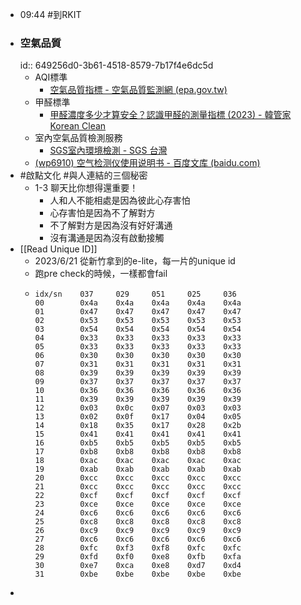 - 09:44 #到RKIT
- ### 空氣品質
  id:: 649256d0-3b61-4518-8579-7b17f4e6dc5d
	- AQI標準
		- [空氣品質指標 - 空氣品質監測網 (epa.gov.tw)](https://airtw.epa.gov.tw/cht/Information/Standard/AirQualityIndicator.aspx)
	- 甲醛標準
		- [甲醛濃度多少才算安全？認識甲醛的測量指標 (2023) - 韓管家 Korean Clean](https://koreanclean.com/%e7%94%b2%e9%86%9b%e6%bf%83%e5%ba%a6%e5%a4%9a%e5%b0%91%e6%89%8d%e7%ae%97%e5%ae%89%e5%85%a8%ef%bc%9f%e8%aa%8d%e8%ad%98%e7%94%b2%e9%86%9b%e7%9a%84%e6%b8%ac%e9%87%8f%e6%8c%87%e6%a8%99/#:~:text=%E2%80%93%20%E4%B8%96%E7%95%8C%E8%A1%9B%E7%94%9F%E7%B5%84%E7%B9%94%EF%BC%88WHO%EF%BC%89%E5%BB%BA%E8%AD%B0%EF%BC%8C%E5%AE%A4%E5%85%A7%E7%94%B2%E9%86%9B%E6%BF%83%E5%BA%A6%E4%B8%8D%E6%87%89%E8%B6%85%E9%81%8E%200.08%20ppm%EF%BC%8C%E7%94%B2%E9%86%9B%E5%B0%8D%E4%BA%BA%E9%AB%94%E6%9C%89%E5%AE%B3%EF%BC%9B%20%E2%80%93%20%E6%AD%90%E7%9B%9FE0%E7%B4%9A%E7%92%B0%E4%BF%9D%E6%A8%99%E6%BA%96%EF%BC%8C%E5%AE%A4%E5%85%A7%E7%94%B2%E9%86%9B%E6%BF%83%E5%BA%A6%E4%B8%8D%E6%87%89%E8%B6%85%E9%81%8E3mg%2F100g%EF%BC%8C%E7%94%B2%E9%86%9B%E5%B0%8D%E4%BA%BA%E9%AB%94%E6%9C%89%E5%AE%B3%EF%BC%9B%20%E2%80%93,%E6%AD%90%E7%9B%9FE1%E7%B4%9A%E7%92%B0%E4%BF%9D%E6%A8%99%E6%BA%96%EF%BC%8C%E5%AE%A4%E5%85%A7%E7%94%B2%E9%86%9B%E6%BF%83%E5%BA%A6%E4%B8%8D%E6%87%89%E8%B6%85%E9%81%8E9mg%2F100g%EF%BC%8C%E7%94%B2%E9%86%9B%E5%B0%8D%E4%BA%BA%E9%AB%94%E6%9C%89%E5%AE%B3%EF%BC%9B%20%E2%80%93%20%E7%BE%8E%E5%9C%8B%E5%9C%8B%E5%AE%B6%E7%92%B0%E5%A2%83%E4%BF%9D%E8%AD%B7%E5%B1%80%EF%BC%88USEPA%EF%BC%89%E5%BB%BA%E8%AD%B0%EF%BC%8C%E5%AE%A4%E5%85%A7%E7%94%B2%E9%86%9B%E6%BF%83%E5%BA%A6%E4%B8%8D%E6%87%89%E8%B6%85%E9%81%8E%200.007%20ppm%EF%BC%8C%E8%87%B4%E7%99%8C%E6%A9%9F%E7%8E%87%E7%82%BA%E8%90%AC%E5%88%86%E4%B9%8B%E4%B8%80%EF%BC%9B%E5%AE%A4%E5%85%A7%E7%94%B2%E9%86%9B%E6%BF%83%E5%BA%A6%E4%B8%8D%E6%87%89%E8%B6%85%E9%81%8E%200.000007%20ppm%EF%BC%8C%E8%87%B4%E7%99%8C%E6%A9%9F%E7%8E%87%E7%82%BA%E5%8D%81%E8%90%AC%E5%88%86%E4%B9%8B%E4%B8%80%E3%80%82)
	- 室內空氣品質檢測服務
		- [SGS室內環境檢測 - SGS 台灣](https://www.sgs.com.tw/service/page/85/2/86-environment-health-and-safety/141-indoor-air-quality-iaq-)
	- [(wp6910) 空气检测仪使用说明书 - 百度文库 (baidu.com)](https://wenku.baidu.com/view/eb914391a55177232f60ddccda38376bae1fe0e2.html?_wkts_=1688007429233)
- #啟點文化 #與人連結的三個秘密
	- 1-3 聊天比你想得還重要！
		- 人和人不能相處是因為彼此心存害怕
		- 心存害怕是因為不了解對方
		- 不了解對方是因為沒有好好溝通
		- 沒有溝通是因為沒有啟動接觸
- [[Read Unique ID]]
	- 2023/6/21 從新竹拿到的e-lite，每一片的unique id
	- 跑pre check的時候，一樣都會fail
	- ```
	  idx/sn	037		029		051		025		036
	  00		0x4a	0x4a	0x4a	0x4a	0x4a
	  01		0x47	0x47	0x47	0x47	0x47
	  02		0x53	0x53	0x53	0x53	0x53
	  03		0x54	0x54	0x54	0x54	0x54
	  04		0x33	0x33	0x33	0x33	0x33
	  05		0x33	0x33	0x33	0x33	0x33
	  06		0x30	0x30	0x30	0x30	0x30
	  07		0x31	0x31	0x31	0x31	0x31
	  08		0x39	0x39	0x39	0x39	0x39
	  09		0x37	0x37	0x37	0x37	0x37
	  10		0x36	0x36	0x36	0x36	0x36
	  11		0x39	0x39	0x39	0x39	0x39
	  12		0x03	0x0c	0x07	0x03	0x03
	  13		0x02	0x0f	0x17	0x04	0x05
	  14		0x18	0x35	0x17	0x28	0x2b
	  15		0x41	0x41	0x41	0x41	0x41
	  16		0xb5	0xb5	0xb5	0xb5	0xb5
	  17		0xb8	0xb8	0xb8	0xb8	0xb8
	  18		0xac	0xac	0xac	0xac	0xac
	  19		0xab	0xab	0xab	0xab	0xab
	  20		0xcc	0xcc	0xcc	0xcc	0xcc
	  21		0xcc	0xcc	0xcc	0xcc	0xcc
	  22		0xcf	0xcf	0xcf	0xcf	0xcf
	  23		0xce	0xce	0xce	0xce	0xce
	  24		0xc6	0xc6	0xc6	0xc6	0xc6
	  25		0xc8	0xc8	0xc8	0xc8	0xc8
	  26		0xc9	0xc9	0xc9	0xc9	0xc9
	  27		0xc6	0xc6	0xc6	0xc6	0xc6
	  28		0xfc	0xf3	0xf8	0xfc	0xfc
	  29		0xfd	0xf0	0xe8	0xfb	0xfa
	  30		0xe7	0xca	0xe8	0xd7	0xd4
	  31		0xbe	0xbe	0xbe	0xbe	0xbe
	  ```
-